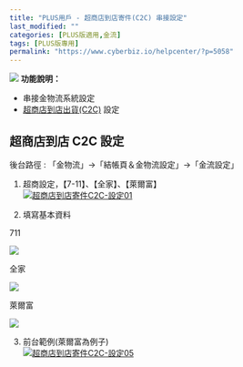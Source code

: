 ```yaml
---
title: "PLUS用戶 - 超商店到店寄件(C2C) 串接設定"
last_modified: ""
categories: [PLUS版適用,金流]
tags: [PLUS版專用]
permalink: "https://www.cyberbiz.io/helpcenter/?p=5058"
---
```


![](https://www.cyberbiz.io/helpcenter/wp-content/uploads/PLUS版3.png)
**功能說明：**  

* 串接金物流系統設定
* [超商店到店出貨(C2C)](https://www.cyberbiz.io/support/?p=980) 設定

## 超商店到店 C2C 設定

後台路徑 : 「金物流」→「結帳頁＆金物流設定」→「金流設定」  


1. 超商設定，【7-11】、【全家】、【萊爾富】  
[![超商店到店寄件C2C-設定01](https://www.cyberbiz.io/support/wp-content/uploads/超商店到店寄件C2C-設定01.png)](https://www.cyberbiz.io/support/wp-content/uploads/超商店到店寄件C2C-設定01.png)



2. 填寫基本資料  


711

[![](https://www.cyberbiz.io/support/wp-content/uploads/超商店到店寄件C2C-設定02.png)](https://www.cyberbiz.io/support/wp-content/uploads/超商店到店寄件C2C-設定02.png)

全家

[![](https://www.cyberbiz.io/support/wp-content/uploads/超商店到店寄件C2C-設定03.png)](https://www.cyberbiz.io/support/wp-content/uploads/超商店到店寄件C2C-設定03.png)

萊爾富

[![](https://www.cyberbiz.io/support/wp-content/uploads/超商店到店寄件C2C-設定04.png)](https://www.cyberbiz.io/support/wp-content/uploads/超商店到店寄件C2C-設定04.png)



3. 前台範例(萊爾富為例子)  
[![超商店到店寄件C2C-設定05](https://www.cyberbiz.io/support/wp-content/uploads/超商店到店寄件C2C-設定05.png)](https://www.cyberbiz.io/support/wp-content/uploads/超商店到店寄件C2C-設定05.png)

